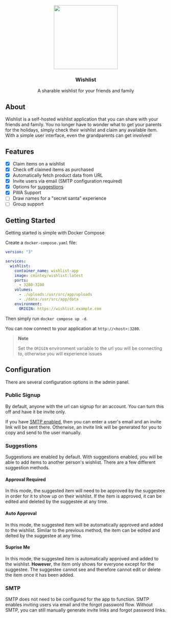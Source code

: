 <div align="center">
<img src="./src/lib/assets/logo.png" width="200" />
<h3>Wishlist</h3>
<p> A sharable wishlist for your friends and family </p>
</div>

## About

Wishlist is a self-hosted wishlist application that you can share with your friends and family. You no longer have to wonder what to get your parents for the holidays, simply check their wishlist and claim any available item. With a simple user interface, even the grandparents can get involved!

## Features

- [x] Claim items on a wishlist
- [x] Check off claimed items as purchased
- [x] Automatically fetch product data from URL
- [x] Invite users via email (SMTP configuration required)
- [x] Options for [suggestions](#suggestions)
- [x] PWA Support
- [ ] Draw names for a "secret santa" experience
- [ ] Group support

## Getting Started

Getting started is simple with Docker Compose

Create a `docker-compose.yaml` file:

```compose.yml
version: "3"

services:
  wishlist:
    container_name: wishlist-app
    image: cmintey/wishlist:latest
    ports:
      - 3280:3280
    volumes:
      - ./uploads:/usr/src/app/uploads
      - ./data:/usr/src/app/data
    environment:
      ORIGIN: https://wishlist.example.com
```

Then simply run `docker compose up -d`.

You can now connect to your application at `http://<host>:3280`.

> **Note**
>
> Set the `ORIGIN` environment variable to the url you will be connecting to, otherwise you will experience issues

## Configuration

There are several configuration options in the admin panel.

### Public Signup

By default, anyone with the url can signup for an account. You can turn this off and have it be invite only.

If you have [SMTP enabled](#smtp), then you can enter a user's email and an invite link will be sent there. Otherwise, an invite link will be generated for you to copy and send to the user manually.

### Suggestions

Suggestions are enabled by default. With suggestions enabled, you will be able to add items to another person's wishlist. There are a few different suggestion methods.

#### Approval Required

In this mode, the suggested item will need to be approved by the suggestee in order for it to show up on their wishlist. If the item is approved, it can be edited and deleted by the suggestee at any time.

#### Auto Approval

In this mode, the suggested item will be automatically approved and added to the wishlist. Similar to the previous method, the item can be edited and delted by the suggestee at any time.

#### Suprise Me

In this mode, the suggested item is automatically approved and added to the wishlist. **However**, the item only shows for everyone except for the suggestee. The suggestee cannot see and therefore cannot edit or delete the item once it has been added.

### SMTP

SMTP does not need to be configured for the app to function. SMTP enables inviting users via email and the forgot password flow. Without SMTP, you can still manually generate invite links and forgot password links.
